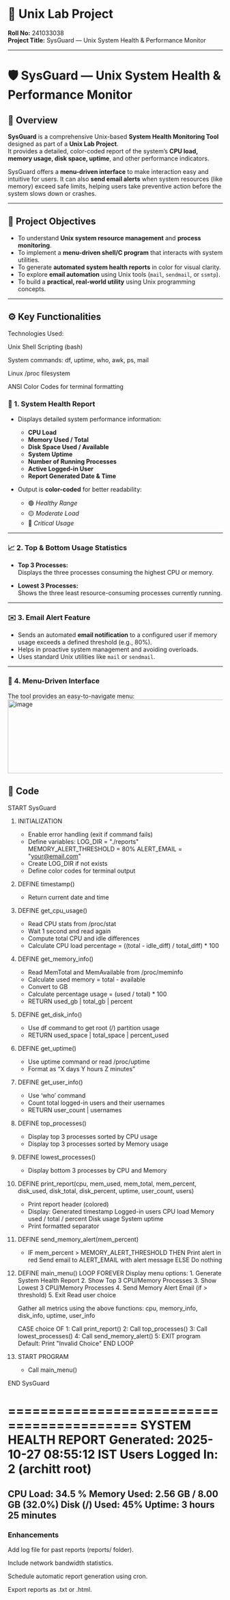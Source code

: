 # 🧾 Unix Lab Project  
**Roll No:** 241033038  
**Project Title:** SysGuard — Unix System Health & Performance Monitor  

---

# 🛡️ SysGuard — Unix System Health & Performance Monitor

## 📖 Overview
**SysGuard** is a comprehensive Unix-based **System Health Monitoring Tool** designed as part of a **Unix Lab Project**.  
It provides a detailed, color-coded report of the system’s **CPU load, memory usage, disk space, uptime**, and other performance indicators.  

SysGuard offers a **menu-driven interface** to make interaction easy and intuitive for users. It can also **send email alerts** when system resources (like memory) exceed safe limits, helping users take preventive action before the system slows down or crashes.

---

## 🎯 Project Objectives
- To understand **Unix system resource management** and **process monitoring**.  
- To implement a **menu-driven shell/C program** that interacts with system utilities.  
- To generate **automated system health reports** in color for visual clarity.  
- To explore **email automation** using Unix tools (`mail`, `sendmail`, or `ssmtp`).  
- To build a **practical, real-world utility** using Unix programming concepts.

---

## ⚙️ Key Functionalities
Technologies Used:

Unix Shell Scripting (bash)

System commands: df, uptime, who, awk, ps, mail

Linux /proc filesystem

ANSI Color Codes for terminal formatting


### 🧩 1. System Health Report
- Displays detailed system performance information:
  - **CPU Load**
  - **Memory Used / Total**
  - **Disk Space Used / Available**
  - **System Uptime**
  - **Number of Running Processes**
  - **Active Logged-in User**
  - **Report Generated Date & Time**

- Output is **color-coded** for better readability:
  - 🟢 *Healthy Range*
  - 🟡 *Moderate Load*
  - 🔴 *Critical Usage*

---

### 📈 2. Top & Bottom Usage Statistics
- **Top 3 Processes:**  
  Displays the three processes consuming the highest CPU or memory.

- **Lowest 3 Processes:**  
  Shows the three least resource-consuming processes currently running.

---

### ✉️ 3. Email Alert Feature
- Sends an automated **email notification** to a configured user if memory usage exceeds a defined threshold (e.g., 80%).  
- Helps in proactive system management and avoiding overloads.  
- Uses standard Unix utilities like `mail` or `sendmail`.

---

### 🧭 4. Menu-Driven Interface
The tool provides an easy-to-navigate menu:
<img width="539" height="172" alt="image" src="https://github.com/user-attachments/assets/35618d6c-24c0-40e8-9e91-fa552392661f" />


## 📖 Code
START SysGuard

1. INITIALIZATION
   - Enable error handling (exit if command fails)
   - Define variables:
       LOG_DIR = "./reports"
       MEMORY_ALERT_THRESHOLD = 80%
       ALERT_EMAIL = "your@email.com"
   - Create LOG_DIR if not exists
   - Define color codes for terminal output

2. DEFINE timestamp()
   - Return current date and time

3. DEFINE get_cpu_usage()
   - Read CPU stats from /proc/stat
   - Wait 1 second and read again
   - Compute total CPU and idle differences
   - Calculate CPU load percentage = ((total - idle_diff) / total_diff) * 100

4. DEFINE get_memory_info()
   - Read MemTotal and MemAvailable from /proc/meminfo
   - Calculate used memory = total - available
   - Convert to GB
   - Calculate percentage usage = (used / total) * 100
   - RETURN used_gb | total_gb | percent

5. DEFINE get_disk_info()
   - Use df command to get root (/) partition usage
   - RETURN used_space | total_space | percent_used

6. DEFINE get_uptime()
   - Use uptime command or read /proc/uptime
   - Format as “X days Y hours Z minutes”

7. DEFINE get_user_info()
   - Use ‘who’ command
   - Count total logged-in users and their usernames
   - RETURN user_count | usernames

8. DEFINE top_processes()
   - Display top 3 processes sorted by CPU usage
   - Display top 3 processes sorted by Memory usage

9. DEFINE lowest_processes()
   - Display bottom 3 processes by CPU and Memory

10. DEFINE print_report(cpu, mem_used, mem_total, mem_percent, disk_used, disk_total, disk_percent, uptime, user_count, users)
    - Print report header (colored)
    - Display:
        Generated timestamp
        Logged-in users
        CPU load
        Memory used / total / percent
        Disk usage
        System uptime
    - Print formatted separator

11. DEFINE send_memory_alert(mem_percent)
    - IF mem_percent > MEMORY_ALERT_THRESHOLD THEN
         Print alert in red
         Send email to ALERT_EMAIL with alert message
      ELSE
         Do nothing

12. DEFINE main_menu()
    LOOP FOREVER
      Display menu options:
        1. Generate System Health Report
        2. Show Top 3 CPU/Memory Processes
        3. Show Lowest 3 CPU/Memory Processes
        4. Send Memory Alert Email (if > threshold)
        5. Exit
      Read user choice

      Gather all metrics using the above functions:
        cpu, memory_info, disk_info, uptime, user_info

      CASE choice OF
         1: Call print_report()
         2: Call top_processes()
         3: Call lowest_processes()
         4: Call send_memory_alert()
         5: EXIT program
         Default: Print "Invalid Choice"
    END LOOP

13. START PROGRAM
    - Call main_menu()

END SysGuard

==========================================
        SYSTEM HEALTH REPORT
Generated: 2025-10-27 08:55:12 IST
Users Logged In: 2 (architt root)
==========================================
CPU Load: 34.5 %
Memory Used: 2.56 GB / 8.00 GB (32.0%)
Disk (/) Used: 45%
Uptime: 3 hours 25 minutes
------------------------------------------



### Enhancements

Add log file for past reports (reports/ folder).

Include network bandwidth statistics.

Schedule automatic report generation using cron.

Export reports as .txt or .html.

